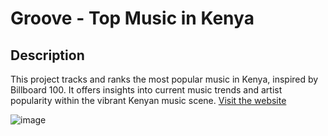 # Groove - Top Music in Kenya

## Description

This project tracks and ranks the most popular music in Kenya, inspired by Billboard 100. It offers insights into current music trends and artist popularity within the vibrant Kenyan music scene.
[Visit the website](https://dm-groove.netlify.app) 

![image](https://github.com/Darryl-Mbae/Groove-public/assets/102142446/7f06875b-798a-47b2-a239-64967a757420)



